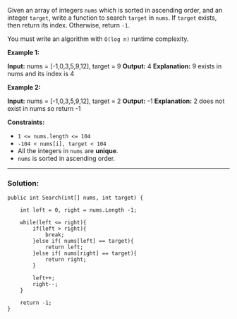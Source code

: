 Given an array of integers `nums` which is sorted in ascending order, and an integer `target`, write a function to search `target` in `nums`. If `target` exists, then return its index. Otherwise, return `-1`.

You must write an algorithm with `O(log n)` runtime complexity.

**Example 1:**

**Input:** nums = [-1,0,3,5,9,12], target = 9
**Output:** 4
**Explanation:** 9 exists in nums and its index is 4

**Example 2:**

**Input:** nums = [-1,0,3,5,9,12], target = 2
**Output:** -1
**Explanation:** 2 does not exist in nums so return -1

**Constraints:**

- `1 <= nums.length <= 104`
- `-104 < nums[i], target < 104`
- All the integers in `nums` are **unique**.
- `nums` is sorted in ascending order.

---
### **Solution:**
```
public int Search(int[] nums, int target) {

	int left = 0, right = nums.Length -1;

	while(left <= right){
		if(left > right){
			break;
		}else if( nums[left] == target){
			return left;
		}else if( nums[right] == target){
			return right;
		}  

		left++;
		right--;
	}

	return -1;
}
```